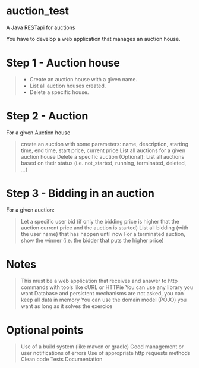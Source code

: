 # auction_test
A Java RESTapi for auctions

You have to develop a web application that manages an auction house.
# Step 1 - Auction house
> - Create an auction house with a given name.
> - List all auction houses created.
> - Delete a specific house.
# Step 2 - Auction
For a given Auction house
> create an auction with some parameters: name, description, starting time, end time, start
price, current price
> List all auctions for a given auction house
> Delete a specific auction
> (Optional): List all auctions based on their status (i.e. not_started, running, terminated,
deleted, ...)
# Step 3 - Bidding in an auction
For a given auction:
> Let a specific user bid (if only the bidding price is higher that the auction current price and
the auction is started)
> List all bidding (with the user name) that has happen until now
> For a terminated auction, show the winner (i.e. the bidder that puts the higher price)
# Notes
> This must be a web application that receives and answer to http commands with tools like
cURL or HTTPie
> You can use any library you want
> Database and persistent mechanisms are not asked, you can keep all data in memory
> You can use the domain model (POJO) you want as long as it solves the exercice
# Optional points
> Use of a build system (like maven or gradle)
> Good management or user notifications of errors
> Use of appropriate http requests methods
> Clean code
> Tests
> Documentation
